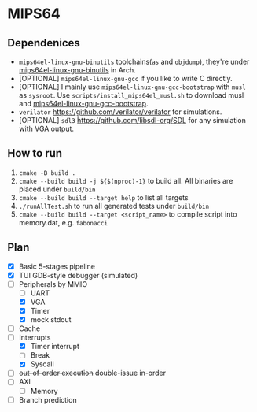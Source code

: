 # MIPS64

## Dependenices

- `mips64el-linux-gnu-binutils` toolchains(`as` and `objdump`), they're under [mips64el-linux-gnu-binutils](https://aur.archlinux.org/packages/mips64-linux-gnu-binutils) in Arch.
- \[OPTIONAL\] `mips64el-linux-gnu-gcc` if you like to write C directly.
- \[OPTIONAL\] I mainly use `mips64el-linux-gnu-gcc-bootstrap` with `musl` as `sysroot`. Use `scripts/install_mips64el_musl.sh` to download musl and [mips64el-linux-gnu-gcc-bootstrap](https://aur.archlinux.org/packages/mips64-linux-gnu-gcc-bootstrap).
- `verilator` <https://github.com/verilator/verilator> for simulations.
- \[OPTIONAL\] `sdl3` <https://github.com/libsdl-org/SDL> for any simulation with VGA output.

## How to run

1. `cmake -B build .`
2. `cmake --build build -j ${$(nproc)-1}` to build all. All binaries are placed under `build/bin`
3. `cmake --build build --target help` to list all targets
4. `./runAllTest.sh` to run all generated tests under `build/bin`
5. `cmake --build build --target <script_name>` to compile script into memory.dat, e.g. `fabonacci`

## Plan

- [x] Basic 5-stages pipeline
- [x] TUI GDB-style debugger (simulated)
- [ ] Peripherals by MMIO
    - [ ] UART
    - [x] VGA
    - [x] Timer
    - [x] mock stdout
- [ ] Cache
- [ ] Interrupts
    - [x] Timer interrupt
    - [ ] Break
    - [x] Syscall
- [ ] ~~out-of-order execution~~ double-issue in-order
- [ ] AXI
    - [ ] Memory
- [ ] Branch prediction

